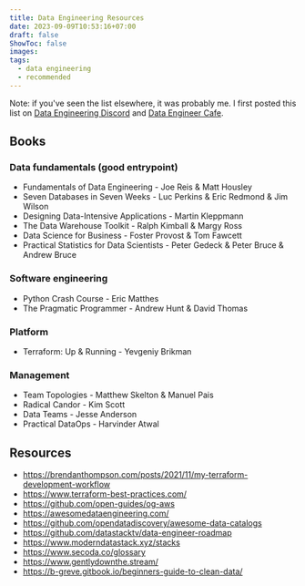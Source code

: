 ```yaml
---
title: Data Engineering Resources
date: 2023-09-09T10:53:16+07:00
draft: false
ShowToc: false
images:
tags:
  - data engineering
  - recommended
---
```


Note: if you've seen the list elsewhere, it was probably me. I first posted this list on [Data Engineering Discord](https://invite.gg/dataengineering) and [Data Engineer Cafe](https://discuss.dataengineercafe.io).

## Books

### Data fundamentals (good entrypoint)

- Fundamentals of Data Engineering - Joe Reis & Matt Housley
- Seven Databases in Seven Weeks - Luc Perkins & Eric Redmond & Jim Wilson
- Designing Data-Intensive Applications - Martin Kleppmann
- The Data Warehouse Toolkit - Ralph Kimball & Margy Ross
- Data Science for Business - Foster Provost & Tom Fawcett
- Practical Statistics for Data Scientists - Peter Gedeck & Peter Bruce & Andrew Bruce

### Software engineering

- Python Crash Course - Eric Matthes
- The Pragmatic Programmer - Andrew Hunt & David Thomas

### Platform

- Terraform: Up & Running - Yevgeniy Brikman

### Management

- Team Topologies - Matthew Skelton & Manuel Pais
- Radical Candor - Kim Scott
- Data Teams - Jesse Anderson
- Practical DataOps - Harvinder Atwal

## Resources

- <https://brendanthompson.com/posts/2021/11/my-terraform-development-workflow>
- <https://www.terraform-best-practices.com/>
- <https://github.com/open-guides/og-aws>
- <https://awesomedataengineering.com/>
- <https://github.com/opendatadiscovery/awesome-data-catalogs>
- <https://github.com/datastacktv/data-engineer-roadmap>
- <https://www.moderndatastack.xyz/stacks>
- <https://www.secoda.co/glossary>
- <https://www.gentlydownthe.stream/>
- <https://b-greve.gitbook.io/beginners-guide-to-clean-data/>
